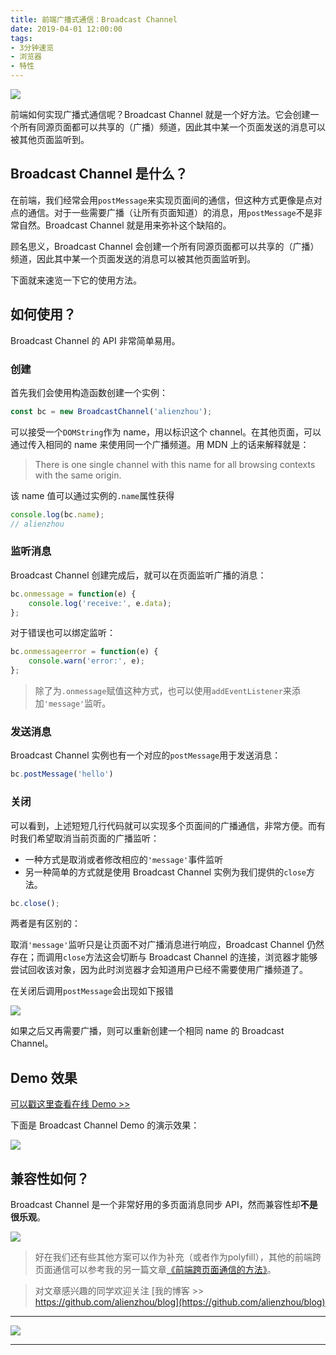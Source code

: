 ```yaml
---
title: 前端广播式通信：Broadcast Channel
date: 2019-04-01 12:00:00
tags:
- 3分钟速览
- 浏览器
- 特性
---
```


![](/img/broadcast.jpg)

前端如何实现广播式通信呢？Broadcast Channel 就是一个好方法。它会创建一个所有同源页面都可以共享的（广播）频道，因此其中某一个页面发送的消息可以被其他页面监听到。

<!-- more -->

## Broadcast Channel 是什么？

在前端，我们经常会用`postMessage`来实现页面间的通信，但这种方式更像是点对点的通信。对于一些需要广播（让所有页面知道）的消息，用`postMessage`不是非常自然。Broadcast Channel 就是用来弥补这个缺陷的。

顾名思义，Broadcast Channel 会创建一个所有同源页面都可以共享的（广播）频道，因此其中某一个页面发送的消息可以被其他页面监听到。

下面就来速览一下它的使用方法。

## 如何使用？

Broadcast Channel 的 API 非常简单易用。

### 创建

首先我们会使用构造函数创建一个实例：

```JavaScript
const bc = new BroadcastChannel('alienzhou');
```

可以接受一个`DOMString`作为 name，用以标识这个 channel。在其他页面，可以通过传入相同的 name 来使用同一个广播频道。用 MDN 上的话来解释就是：

> There is one single channel with this name for all browsing contexts with the same origin.

该 name 值可以通过实例的`.name`属性获得

```JavaScript
console.log(bc.name);
// alienzhou
```

### 监听消息

Broadcast Channel 创建完成后，就可以在页面监听广播的消息：

```JavaScript
bc.onmessage = function(e) {
    console.log('receive:', e.data);
};
```

对于错误也可以绑定监听：

```JavaScript
bc.onmessageerror = function(e) {
    console.warn('error:', e);
};
```

> 除了为`.onmessage`赋值这种方式，也可以使用`addEventListener`来添加`'message'`监听。

### 发送消息

Broadcast Channel 实例也有一个对应的`postMessage`用于发送消息：

```JavaScript
bc.postMessage('hello')
```

### 关闭

可以看到，上述短短几行代码就可以实现多个页面间的广播通信，非常方便。而有时我们希望取消当前页面的广播监听：
- 一种方式是取消或者修改相应的`'message'`事件监听
- 另一种简单的方式就是使用 Broadcast Channel 实例为我们提供的`close`方法。

```JavaScript
bc.close();
```

两者是有区别的：

取消`'message'`监听只是让页面不对广播消息进行响应，Broadcast Channel 仍然存在；而调用`close`方法这会切断与 Broadcast Channel 的连接，浏览器才能够尝试回收该对象，因为此时浏览器才会知道用户已经不需要使用广播频道了。

在关闭后调用`postMessage`会出现如下报错

![](/img/169d80b1620cdac9.png)

如果之后又再需要广播，则可以重新创建一个相同 name 的 Broadcast Channel。

## Demo 效果

[可以戳这里查看在线 Demo >>](https://alienzhou.github.io/broadcast-channel/)

下面是 Broadcast Channel Demo 的演示效果：

![](/img/169d8452cef80241.gif)

## 兼容性如何？

Broadcast Channel 是一个非常好用的多页面消息同步 API，然而兼容性却**不是很乐观**。

![](/img/169d80efd65b5401.png)

> 好在我们还有些其他方案可以作为补充（或者作为polyfill），其他的前端跨页面通信可以参考我的另一篇文章[《前端跨页面通信的方法》](https://juejin.im/post/5ca04406f265da30ac219ccc)。

> 对文章感兴趣的同学欢迎关注 [我的博客 >> https://github.com/alienzhou/blog](https://github.com/alienzhou/blog)

---

![](/img/16f6f67316cf3a36.png)

---